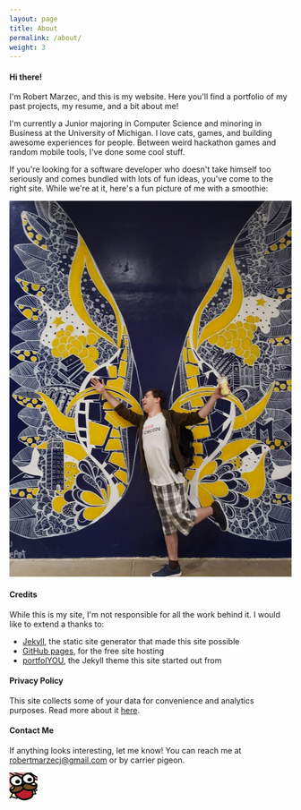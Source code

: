 ```yaml
---
layout: page
title: About
permalink: /about/
weight: 3
---
```


#### Hi there!  

I'm Robert Marzec, and this is my website. Here you'll find a portfolio of my past projects, my resume, and a bit about me!

I'm currently a Junior majoring in Computer Science and minoring in Business at the University of Michigan. I love cats, games, and building awesome experiences for people. Between weird hackathon games and random mobile tools, I've done some cool stuff.

If you're looking for a software developer who doesn't take himself too seriously and comes bundled with lots of fun ideas, you've come to the right site. While we're at it, here's a fun picture of me with a smoothie:  

![A picture of me](/assets/images/about-photo.jpg)  

#### Credits  

While this is my site, I'm not responsible for all the work behind it. I would like to extend a thanks to:
- [Jekyll](https://jekyllrb.com/), the static site generator that made this site possible
- [GitHub pages](https://pages.github.com/), for the free site hosting
- [portfolYOU](https://github.com/YoussefRaafatNasry/portfolYOU), the Jekyll theme this site started out from

#### Privacy Policy

This site collects some of your data for convenience and analytics purposes. Read more about it [here](/privacy).

#### Contact Me  

If anything looks interesting, let me know! You can reach me at [robertmarzecj@gmail.com](mailto:robertmarzecj@gmail) or by carrier pigeon.  

<img src="/assets/images/book-pog.png" alt="Book Pog" width="50"/>
